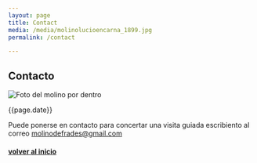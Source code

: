 ```yaml
---
layout: page
title: Contact
media: /media/molinolucioencarna_1899.jpg
permalink: /contact

---
```


<section>
    <article>
        <div class="section-title"><h2>Contacto</h2></div>
        <div class="section-design"> 
            <div class="post-design">
                <img src="{{ page.media | relative_url }}" alt="Foto del molino por dentro" /> <br> 
                <p>{{page.date}}</p>
                <p class="margen-vert">Puede ponerse en contacto para concertar una visita guiada escribiento al correo <a href="mailto: molinodefrades@gmail.com"> molinodefrades@gmail.com </a>
                <a href="javascript:history.back()"><h4 class="center-text">volver al inicio</h4></a>
                </p>
            </div>
        </div>
    </article>
</section>